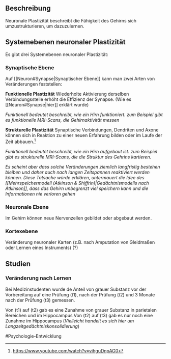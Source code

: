 ## Beschreibung
Neuronale Plastizität beschreibt die Fähigkeit des Gehirns sich umzustrukturieren, um dazuzulernen.

## Systemebenen neuronaler Plastizität
Es gibt drei Systemebenen neuronaler Plastizität:

### Synaptische Ebene
Auf [[Neuron#Synapse|Synaptischer Ebene]] kann man zwei Arten von Veränderungen feststellen:

**Funktionelle Plastizität**
Wiederholte Aktivierung derselben Verbindungsstelle erhöht die Effizienz der Synapse. (Wie es [[Neuron#Synapse|hier]] erklärt wurde)

*Funktionell bedeutet beschreibt, wie ein Hirn funktioniert. zum Beispiel gibt es funktionelle MRI-Scans, die Gehirnaktivität messen*

**Strukturelle Plastizität**
Synaptische Verbindungen, Dendriten und Axone können sich in Reaktion zu einer neuen Erfahrung bilden oder im Laufe der Zeit abbauen.[^1]

*Funktionell bedeutet beschreibt, wie ein Hirn aufgebaut ist. zum Beispiel gibt es strukturelle MRI-Scans, die die Struktur des Gehrins kartieren.*

*Es scheint aber dass solche Veränderungen ziemlich langfristig bestehen bleiben und daher auch nach langen Zeitspannen reaktiviert werden können. Diese Tatsache würde erklären, untermauert die Idee des [[Mehrspeichermodell (Atkinson & Shiffrin)|Gedächtnismodells nach Atkinson]], dass das Gehirn unbegrenzt viel speichern kann und die Informationen nie verloren gehen*


### Neuronale Ebene
Im Gehirn können neue Nervenzellen gebildet oder abgebaut werden.

### Kortexebene
Veränderung neuronaler Karten (z.B. nach Amputation von Gleidmaßen oder Lernen eines Instruments) (?)

## Studien
### Veränderung nach Lernen
Bei Medizinstudenten wurde de Anteil von grauer Substanz vor der Vorbereitung auf eine Prüfung (t1), nach der Prüfung (t2) und 3 Monate nach der Prüfung (t3) gemessen.

Von (t1) auf (t2) gab es eine Zunahme von grauer Substanz in parietalen Bereichen und im Hippocampus
Von (t2) auf (t3) gab es nur noch eine Zunahme im Hippocampus (*Vielleicht handelt es sich hier um Langzeitgedächtniskonsolidierung*)

#Psychologie-Entwicklung 

[^1]: https://www.youtube.com/watch?v=vihguDnpAG0